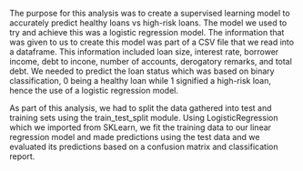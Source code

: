The purpose for this analysis was to create a supervised learning model to accurately predict healthy loans vs high-risk loans. The model we used to try and achieve this was a logistic regression model. The information that was given to us to create this model was part of a CSV file that we read into a dataframe. This information included loan size, interest rate, borrower income, debt to incone, number of accounts, derogatory remarks, and total debt. We needed to predict the loan status which was based on binary classification, 0 being a healthy loan while 1 signified a high-risk loan, hence the use of a logistic regression model.

As part of this analysis, we had to split the data gathered into test and training sets using the train_test_split module. Using LogisticRegression which we imported from SKLearn, we fit the training data to our linear regression model and made predictions using the test data and we evaluated its predictions based on a confusion matrix and classification report.
